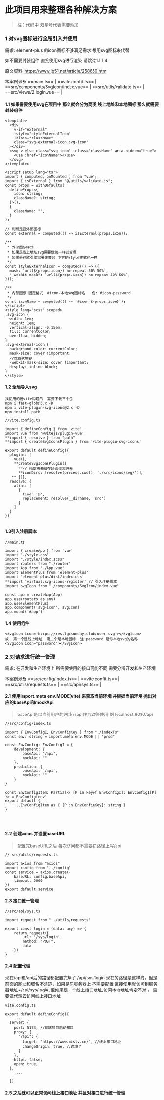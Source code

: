 # 此项目用来整理各种解决方案 

> 注：代码中 双星号代表需要添加





### 1 对svg图标进行全局引入并使用

需求: element-plus 的icon图标不够满足需求 想用svg图标来代替

如不需要封装组件 直接使用svg进行渲染 请跳过1.1 1.4

原文资料: https://www.jb51.net/article/258650.htm

本案例涉及 ==main.ts== | ==vite.confit.ts== | ==src/components/SvgIcon/index.vue== | ==src/utlis/validate.ts== |  ==src/views/2.login.vue== | 



#### 1.1 如果需要使用svg在项目中 那么就会分为两类  线上地址和本地图标  那么就需要封装组件 

```
<template>
  <div
    v-if="external"
    :style="styleExternalIcon"
    :class="className"
    class="svg-external-icon svg-icon"
  ></div>
  <svg v-else class="svg-icon" :class="className" aria-hidden="true">
    <use :href="iconName"></use>
  </svg>
</template>

<script setup lang="ts">
import { computed, onMounted } from "vue";
import { isExternal } from "@/utils/validate.js";
const props = withDefaults(
  defineProps<{
    icon: string;
    className?: string;
  }>(),
  {
    className: "",
  }
);

// 判断是否外部图标
const external = computed(() => isExternal(props.icon));

/**
 * 外部图标样式
 * 如果是线上地址svg需要做统一样式管理
 * 如果是谷歌引擎需要做兼容 下方的style样式也一样
 */
const styleExternalIcon = computed(() => ({
  mask: `url(${props.icon}) no-repeat 50% 50%`,
  "-webkit-mask": `url(${props.icon}) no-repeat 50% 50%`,
}));

/**
 * 内部图标 固定格式  #icon-本地svg图标名   例: #icon-password
 */
const iconName = computed(() => `#icon-${props.icon}`);
</script>
<style lang="scss" scoped>
.svg-icon {
  width: 1em;
  height: 1em;
  vertical-align: -0.15em;
  fill: currentColor;
  overflow: hidden;
}
.svg-external-icon {
  background-color: currentColor;
  mask-size: cover !important;
  //做谷歌兼容
  -webkit-mask-size: cover !important;
  display: inline-block;
}
</style>

```



#### 1.2 全局导入svg

```
我使用的是vite构建的  需要下载三个包
npm i fast-glob@3.x -D 
npm i vite-plugin-svg-icons@2.x -D
npm install path
```

```
//vite.config.ts

import { defineConfig } from 'vite'
import vue from '@vitejs/plugin-vue'
**import { resolve } from "path"
**import { createSvgIconsPlugin } from 'vite-plugin-svg-icons'

export default defineConfig({
  plugins: [
    vue(),
    **createSvgIconsPlugin({
      **// 指定需要缓存的图标文件夹
      **iconDirs: [resolve(process.cwd(), './src/icons/svg/')],
   ** })],
  resolve: {
    alias: [
      {
        find: '@',
        replacement: resolve(__dirname, 'src')
      }
    ]
  }
})


```



#### 1.3引入注册脚本

```
//main.ts

import { createApp } from 'vue'
import './style.css'
import "./style/index.scss"
import routers from "./router"
import App from './App.vue'
import ElementPlus from 'element-plus'
import 'element-plus/dist/index.css'
**import 'virtual:svg-icons-register' // 引入注册脚本
import svgIcon from "./components/SvgIcon/index.vue"

const app = createApp(App)
app.use(routers as any)
app.use(ElementPlus)
app.component('svg-icon', svgIcon)
app.mount('#app')

```



#### 1.4 使用组件

```
<SvgIcon icon="https://res.lgdsunday.club/user.svg"></SvgIcon>
或  第一个是线上地址  第二个是本地图标  注:password 是你本地svg的名称
<SvgIcon icon="password"></SvgIcon>
```





### 2.对请求进行统一管理

需求: 在开发和生产环境上 所需要使用的接口可能不同 需要分辨开发和生产环境

本案例涉及 ==src/config/index.ts== | ==vite.confit.ts== | ==src/utlis/requests.ts== |  ==src/api/sys.ts== | 





#### 2.1 使用import.meta.env.MODE(vite) 来获取当前环境 并根据当前环境 抛出对应的baseApi和mockApi

> baseApi是以当前用户的网址+/api作为路径使用  例 localhost:8080/api

```
//src/config/index.ts

import { EnvConfigI, EnvConfigKey } from "./indexTs"
const env: string = import.meta.env.MODE || "prod"

const EnvConfig: EnvConfigI = {
    development: {
        baseApi: "/api",
        mockApi: ""
    },
    production: {
        baseApi: "/api",
        mockApi: ""
    }
}

const EnvConfigItem: Partial<{ [P in keyof EnvConfigI]: EnvConfigI[P] }> = EnvConfig[env]
export default {
    ...EnvConfigItem as { [P in EnvConfigKey]: string }
}




```



#### 2.2 创建axios 并设置baseURL

> 配置完baseURL之后 每次访问都不需要在路径上写/api

```
// src/utils/requests.ts

import axios from "axios"
import config from "../config"
const service = axios.create({
    baseURL: config.baseApi,
    timeout: 5000
})
export default service

```



#### 2.3 接口统一管理

```
//src/api/sys.ts

import request from "../utils/requests"

export const login = (data: any) => {
    return request({
        url: '/sys/login',
        method: "POST",
        data
    })
}
```



#### 2.4 配置代理

现在/api和/api后的路径都配置完毕了   /api/sys/login   现在的路径是这样的，但是前面的网址和域名不清楚，如果是在服务器上 不需要配置  直接使用就访问到服务器地址+/api/sys/login ,但如果是一个线上接口地址,访问本地地址肯定不对 ， 需要做代理去访问线上接口地址

```
vite.config.ts

export default defineConfig({
	....
  server: {
    port: 5173, //前端项目启动接口
    proxy: {
      "/api": {
        target: "https://www.mislv.cn/", //线上接口地址
        changeOrigin: true, //跨域？
      }
    },
    https: false,
    open: true,
  },
  	....
  
  })

```



#### 2.5 之后就可以正常访问线上接口地址 并且对接口进行统一管理
